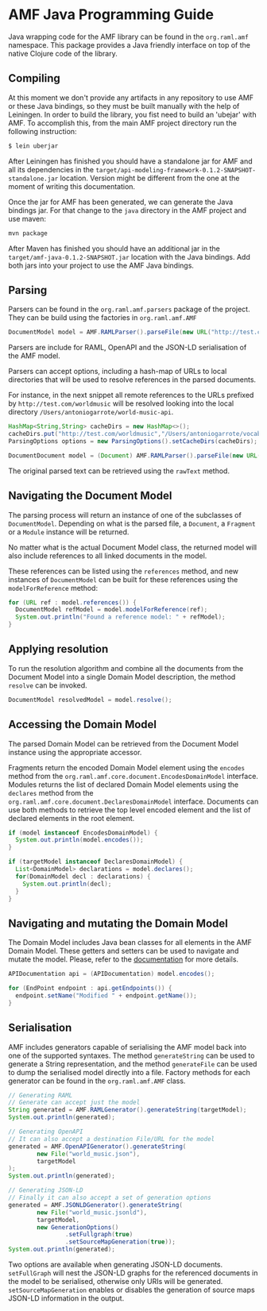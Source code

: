 # AMF Java Programming Guide

Java wrapping code for the AMF library can be found in the `org.raml.amf` namespace.
This package provides a Java friendly interface on top of the native Clojure code of the library.

## Compiling

At this moment we don't provide any artifacts in any repository to use AMF or these Java bindings, so they must be built manually with the help of Leiningen.
In order to build the library, you fist need to build an 'ubejar' with AMF. To accomplish this, from the main AMF project directory run the following instruction:

``` bash
$ lein uberjar
```
After Leiningen has finished you should have a standalone jar for AMF and all its dependencies in the `target/api-modeling-framework-0.1.2-SNAPSHOT-standalone.jar` location. Version might be different from the one at the moment of writing this documentation.

Once the jar for AMF has been generated, we can generate the Java bindings jar. For that change to the `java` directory in the AMF project and use maven:

``` bash
mvn package
```

After Maven has finished you should have an additional jar in the `target/amf-java-0.1.2-SNAPSHOT.jar` location with the Java bindings. Add both jars into your project to use the AMF Java bindings.

## Parsing

Parsers can be found in the `org.raml.amf.parsers` package of the project. They can be build using the factories in `org.raml.amf.AMF`

``` java
DocumentModel model = AMF.RAMLParser().parseFile(new URL("http://test.com/worldmusic/api.raml"));
```

Parsers are include for RAML, OpenAPI and the JSON-LD serialisation of the AMF model.

Parsers can accept options, including a hash-map of URLs to local directories that will be used to resolve references in the parsed documents.

For instance, in the next snippet all remote references to the URLs prefixed by `http://test.com/worldmusic` will be resolved looking into the local directory `/Users/antoniogarrote/world-music-api`.

``` java
HashMap<String,String> cacheDirs = new HashMap<>();
cacheDirs.put("http://test.com/worldmusic","/Users/antoniogarrote/vocabs/world-music-api");
ParsingOptions options = new ParsingOptions().setCacheDirs(cacheDirs);

DocumentDocument model = (Document) AMF.RAMLParser().parseFile(new URL("http://test.com/worldmusic/api.raml"), options);
```
The original parsed text can be retrieved using the `rawText` method.

## Navigating the Document Model
The parsing process will return an instance of one of the subclasses of `DocumentModel`.
Depending on what is the parsed file, a `Document`, a `Fragment` or a `Module` instance will be returned.

No matter what is the actual Document Model class, the returned model will also include references to all linked documents in the model.

These references can be listed using the `references` method, and new instances of `DocumentModel` can be built for these references using the `modelForReference` method:

``` java
for (URL ref : model.references()) {
  DocumentModel refModel = model.modelForReference(ref);
  System.out.println("Found a reference model: " + refModel);
}
```

## Applying resolution

To run the resolution algorithm and combine all the documents from the Document Model into a single Domain Model description, the method `resolve` can be invoked.

``` java
DocumentModel resolvedModel = model.resolve();
```

## Accessing the Domain Model

The parsed Domain Model can be retrieved from the Document Model instance using the appropriate accessor.

Fragments return the encoded Domain Model element using the `encodes` method from the `org.raml.amf.core.document.EncodesDomainModel` interface.
Modules returns the list of declared Domain Model elements using the `declares` method from the `org.raml.amf.core.document.DeclaresDomainModel` interface.
Documents can use both methods to retrieve the top level encoded element and the list of declared elements in the root element.

``` java
if (model instanceof EncodesDomainModel) {
  System.out.println(model.encodes());
}

if (targetModel instanceof DeclaresDomainModel) {
  List<DomainModel> declarations = model.declares();
  for(DomainModel decl : declarations) {
    System.out.println(decl);
  }
}
```

## Navigating and mutating the Domain Model

The Domain Model includes Java bean classes for all elements in the AMF Domain Model.
These getters and setters can be used to navigate and mutate the model. Please, refer to the [documentation](https://raml-org.github.io/api-modeling-framework/doc/java/apidocs/index.html) for more details.

``` java
APIDocumentation api = (APIDocumentation) model.encodes();

for (EndPoint endpoint : api.getEndpoints()) {
  endpoint.setName("Modified " + endpoint.getName());
}
```

## Serialisation

AMF includes generators capable of serialising the AMF model back into one of the supported syntaxes. The method `generateString` can be used to generate a String representation, and the method `generateFile` can be used to dump the serialised model directly into a file.
Factory methods for each generator can be found in the `org.raml.amf.AMF` class.


``` java
// Generating RAML
// Generate can accept just the model
String generated = AMF.RAMLGenerator().generateString(targetModel);
System.out.println(generated);

// Generating OpenAPI
// It can also accept a destination File/URL for the model
generated = AMF.OpenAPIGenerator().generateString(
        new File("world_music.json"),
        targetModel
);
System.out.println(generated);

// Generating JSON-LD
// Finally it can also accept a set of generation options
generated = AMF.JSONLDGenerator().generateString(
        new File("world_music.jsonld"),
        targetModel,
        new GenerationOptions()
                .setFullgraph(true)
                .setSourceMapGeneration(true));
System.out.println(generated);
```

Two options are available when generating JSON-LD documents.
`setFullGraph` will nest the JSON-LD graphs for the referenced documents in the model to be serialised, otherwise only URIs will be generated.
`setSourceMapGeneration` enables or disables the generation of source maps JSON-LD information in the output.
